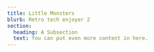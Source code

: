 ```yaml
---
title: Little Monsters
blurb: Retro tech enjoyer 2
section:
  heading: A Subsection
  text: You can put even more content in here.
---
```

